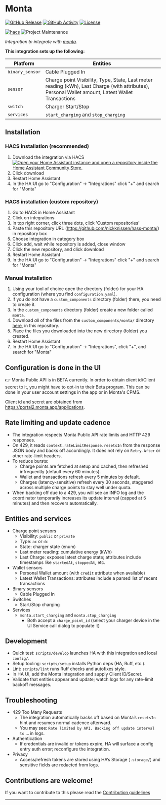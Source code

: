 # Monta

[![GitHub Release][releases-shield]][releases]
[![GitHub Activity][commits-shield]][commits]
[![License][license-shield]](LICENSE)

[![hacs][hacsbadge]][hacs]
![Project Maintenance][maintenance-shield]

_Integration to integrate with [monta][monta]._

**This integration sets up the following:**

Platform | Entities
-- | --
`binary_sensor` | Cable Plugged In
`sensor` | Charge point Visibility, Type, State, Last meter reading (kWh), Last Charge (with attributes), Personal Wallet amount, Latest Wallet Transactions
`switch` | Charger Start/Stop
`services` | `start_charging` and `stop_charging`

## Installation


### HACS installation (recommended)  

1. Download the integration via HACS
[![Open your Home Assistant instance and open a repository inside the Home Assistant Community Store.](https://my.home-assistant.io/badges/hacs_repository.svg)](https://my.home-assistant.io/redirect/hacs_repository/?owner=nickknissen&repository=hass-monta&category=integration)
2. Click download
3. Restart Home Assistant
4. In the HA UI go to "Configuration" -> "Integrations" click "+" and search for "Monta"

### HACS installation (custom repository)
1. Go to HACS in Home Assistant
2. Click on integrations
3. In top right corner, click three dots, click 'Custom repositories'
4. Paste this repository URL (https://github.com/nickknissen/hass-monta/) in repository box
5. Choose integration in category box
6. Click add, wait while repository is added, close window
7. Click the new repository, and click download
8. Restart Home Assistant
9. In the HA UI go to "Configuration" -> "Integrations" click "+" and search for "Monta"



### Manual installation
1. Using your tool of choice open the directory (folder) for your HA configuration (where you find `configuration.yaml`).
1. If you do not have a `custom_components` directory (folder) there, you need to create it.
1. In the `custom_components` directory (folder) create a new folder called `monta`.
1. Download _all_ of the files from the `custom_components/monta/` directory [here](https://github.com/nickknissen/hass-monta/tree/main/custom_components/monta), in this repository.
1. Place the files you downloaded into the new directory (folder) you created.
1. Restart Home Assistant
1. In the HA UI go to "Configuration" -> "Integrations", click "+", and search for "Monta"

## Configuration is done in the UI
👉 Monta Public API is in BETA currently.
In order to obtain client id/Client secret to it, you might have to opt-in to their Beta program. This can be done in your user account settings in the app or in Monta's CPMS.

Client id and secret are obtained from https://portal2.monta.app/applications.

<!---->

## Rate limiting and update cadence
- The integration respects Monta Public API rate limits and HTTP 429 responses.
- On 429, it reads `context.rateLimitResponse.resetsIn` from the response JSON body and backs off accordingly. It does not rely on `Retry-After` or other rate-limit headers.
- To reduce bursts:
  - Charge points are fetched at setup and cached, then refreshed infrequently (default every 60 minutes).
  - Wallet and transactions refresh every 5 minutes by default.
  - Charges (latency-sensitive) refresh every 30 seconds, staggered across multiple charge points to stay well under quota.
- When backing off due to a 429, you will see an INFO log and the coordinator temporarily increases its update interval (capped at 5 minutes) and then recovers automatically.

## Entities and services

- Charge point sensors
  - Visibility: `public` or `private`
  - Type: `ac` or `dc`
  - State: charger state (enum)
  - Last meter reading: cumulative energy (kWh)
  - Last Charge: exposes latest charge state; attributes include timestamps like `startedAt`, `stoppedAt`, etc.
- Wallet sensors
  - Personal Wallet amount (with `credit` attribute when available)
  - Latest Wallet Transactions: attributes include a parsed list of recent transactions
- Binary sensors
  - Cable Plugged In
- Switches
  - Start/Stop charging
- Services
  - `monta.start_charging` and `monta.stop_charging`
    - Both accept a `charge_point_id` (select your charger device in the UI Service call dialog to populate it)

## Development

- Quick test: `scripts/develop` launches HA with this integration and local `config/`.
- Setup tooling: `scripts/setup` installs Python deps (HA, Ruff, etc.).
- Lint: `scripts/lint` runs Ruff checks and autofixes style.
- In HA UI, add the Monta integration and supply Client ID/Secret.
- Validate that entities appear and update; watch logs for any rate-limit backoff messages.

## Troubleshooting

- 429 Too Many Requests
  - The integration automatically backs off based on Monta’s `resetsIn` hint and resumes normal cadence afterward.
  - You may see: `Rate limited by API. Backing off update interval to …` in logs.
- Authentication
  - If credentials are invalid or tokens expire, HA will surface a config entry auth error; reconfigure the integration.
- Privacy
  - Access/refresh tokens are stored using HA’s Storage (`.storage/`) and sensitive fields are redacted from logs.

## Contributions are welcome!

If you want to contribute to this please read the [Contribution guidelines](CONTRIBUTING.md)

***

[monta]: https://docs.public-api.monta.com
[commits-shield]: https://img.shields.io/github/commit-activity/y/nickknissen/hass-monta.svg?style=for-the-badge
[commits]: https://github.com/nickknissen/hass-monta/commits/main
[hacs]: https://github.com/hacs/integration
[hacsbadge]: https://img.shields.io/badge/HACS-Custom-orange.svg?style=for-the-badge
[license-shield]: https://img.shields.io/github/license/nickknissen/hass-monta.svg?style=for-the-badge
[maintenance-shield]: https://img.shields.io/badge/maintainer-Nick%20Nissen%20%40nickknissen-blue.svg?style=for-the-badge
[releases-shield]: https://img.shields.io/github/release/nickknissen/hass-monta.svg?style=for-the-badge
[releases]: https://github.com/nickknissen/hass-monta/releases
